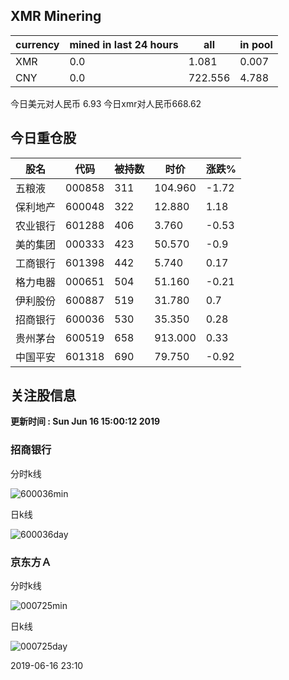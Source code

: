 ## XMR Minering

|currency|mined in last 24 hours|all|in pool|
|---|---|---|---|
|XMR|0.0|1.081|0.007|
|CNY|0.0|722.556|4.788|

今日美元对人民币 6.93	今日xmr对人民币668.62


## 今日重仓股 

|股名|代码|被持数|时价|涨跌%|
|---|---|---|---|---|
|五粮液|000858|311|104.960|-1.72|
|保利地产|600048|322|12.880|1.18|
|农业银行|601288|406|3.760|-0.53|
|美的集团|000333|423|50.570|-0.9|
|工商银行|601398|442|5.740|0.17|
|格力电器|000651|504|51.160|-0.21|
|伊利股份|600887|519|31.780|0.7|
|招商银行|600036|530|35.350|0.28|
|贵州茅台|600519|658|913.000|0.33|
|中国平安|601318|690|79.750|-0.92|

## 关注股信息
**更新时间 : Sun Jun 16 15:00:12 2019**
### 招商银行 
分时k线

![600036min](http://image.sinajs.cn/newchart/min/n/sh600036.gif)

日k线

![600036day](http://image.sinajs.cn/newchart/daily/n/sh600036.gif)

### 京东方Ａ 
分时k线

![000725min](http://image.sinajs.cn/newchart/min/n/sz000725.gif)

日k线

![000725day](http://image.sinajs.cn/newchart/daily/n/sz000725.gif)

2019-06-16 23:10